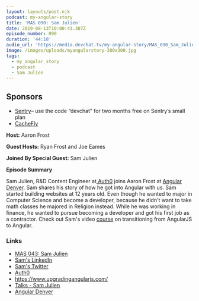 ```yaml
---
layout: layouts/post.njk
podcast: my-angular-story
title: 'MAS 090: Sam Julien'
date: 2019-08-13T10:00:43.307Z
episode_number: 090
duration: '44:18'
audio_url: 'https://media.devchat.tv/my-angular-story/MAS_090_Sam_Julien.mp3'
image: /images/uploads/myangularstory-300x300.jpg
tags:
  - my_angular_story
  - podcast
  - Sam Julien
---
```

## **Sponsors**

* [Sentry](http://sentry.io/)– use the code “devchat” for two months free on Sentry’s small plan
* [CacheFly](https://www.cachefly.com/)

**Host:** Aaron Frost 

**Guest Hosts:** Ryan Frost and Joe Eames

**Joined By Special Guest:** Sam Julien

**Episode Summary**

Sam Julien, R&D Content Engineer at[ Auth0](https://auth0.com/) joins Aaron Frost at [Angular Denver](https://angulardenver.com/). Sam shares his story of how he got into Angular with us. Sam started building websites at 12 years old. Even though he wanted to major in Computer Science and become a developer, because he didn't want to take math classes he majored in Religion instead. While he was working in finance, he wanted to pursue becoming a developer and got his first job as a contractor. Check out Sam's video [course](https://www.upgradingangularjs.com/) on   transitioning from AngularJS to Angular.

### **Links**

* [MAS 043: Sam Julien](https://devchat.tv/my-angular-story/mas-043-sam-julien/)
* [Sam's LinkedIn](https://www.linkedin.com/in/samjulien/)
* [Sam's Twitter](https://twitter.com/samjulien?lang=en)
* [Auth0](https://auth0.com/) 
* <https://www.upgradingangularjs.com/>
* [Talks - Sam Julien](www.samjulien.com/talks/)
* [Angular Denver](https://angulardenver.com/)
